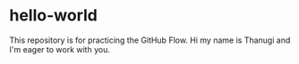 # hello-world
This repository is for practicing the GitHub Flow.
Hi my name is Thanugi and I'm eager to work with you.
